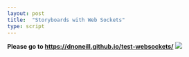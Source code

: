 ```yaml
---
layout: post
title:  "Storyboards with Web Sockets"
type: script
---
```

<b>Please go to https://dnoneill.github.io/test-websockets/</b>
<img src="https://www.lib.ncsu.edu/sites/default/files/ImmersionWithMars.jpg">
